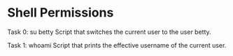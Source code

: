 # Shell Permissions

Task 0:
	 su betty
	 Script that switches the current user to the user betty. 

Task 1:
	 whoami
	 Script that prints the effective username of the current user.
